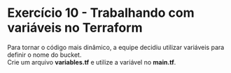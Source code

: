 # Exercício 10 - Trabalhando com variáveis no Terraform

Para tornar o código mais dinâmico, a equipe decidiu utilizar variáveis para definir o nome do bucket.  
Crie um arquivo **variables.tf** e utilize a variável no **main.tf**.  
